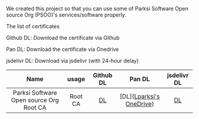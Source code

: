 
We created this project so that you can use some of Parksi Software Open source Org (PSOO)'s services/software properly.

The list of certificates

Github DL: Download the certificate via Github

Pan DL: Download the certificate via Onedrive

jsdelivr DL: Download via jsdelivr (with 24-hour delay)

|                  Name                   |  usage  |                          Github DL                           |                            Pan DL                            |                         jsdelivr DL                          |
| :-------------------------------------: | :-----: | :----------------------------------------------------------: | :----------------------------------------------------------: | :----------------------------------------------------------: |
| Parksi Software Open source Org Root CA | Root CA | [DL](https://github.com/Parksi-Software-Open-source-Org/certificate/Parksi_Software_Open_source_Org_Root_CA.crt) | [DL]([Lparksi's OneDrive](https://pan.parksi.top/others/PSOO/crt/Parksi_Software_Open_source_Org_Root_CA.crt)) | [DL](https://cdn.jsdelivr.net/gh/Parksi-Software-Open-source-Org/certificate/Parksi_Software_Open_source_Org_Root_CA.crt) |

